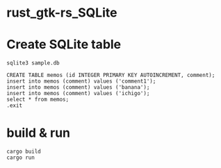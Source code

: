 # rust_gtk-rs_SQLite

# Create SQLite table

```
sqlite3 sample.db

CREATE TABLE memos (id INTEGER PRIMARY KEY AUTOINCREMENT, comment);
insert into memos (comment) values ('comment1');
insert into memos (comment) values ('banana');
insert into memos (comment) values ('ichigo');
select * from memos;
.exit
```

# build & run

```
cargo build
cargo run
```
